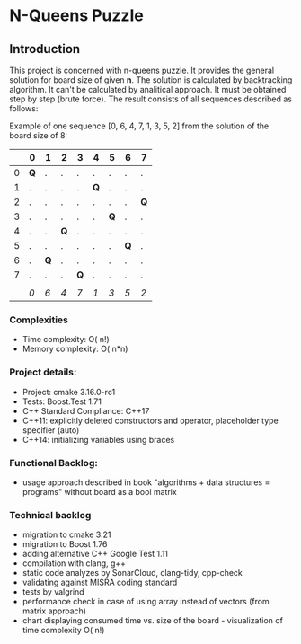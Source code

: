 # N-Queens Puzzle

## Introduction

This project is concerned with n-queens puzzle.
It provides the general solution for board size of given **n**.
The solution is calculated by backtracking algorithm.
It can't be calculated by analitical approach.
It must be obtained step by step (brute force).
The result consists of all sequences described as follows:

Example of one sequence [0, 6, 4, 7, 1, 3, 5, 2] from the solution of the board size of 8:


|   | 0 | 1 | 2 | 3 | 4 | 5 | 6 | 7 |
| --- | --- | --- | --- | --- | --- | --- | --- | --- |
| 0 | **Q** | . | . | . | . | . | . | . |
| 1 | . | . | . | . | **Q** | . | . | . |
| 2 | . | . | . | . | . | . | . | **Q** |
| 3 | . | . | . | . | . | **Q** | . | . |
| 4 | . | . | **Q** | . | . | . | . | . |
| 5 | . | . | . | . | . | . | **Q** | . |
| 6 | . | **Q** | . | . | . | . | . | . |
| 7 | . | . | . | **Q** | . | . | . | . |
|   |   |   |   |   |   |   |   |   |
|   | *0* | *6* | *4* | *7* | *1* | *3* | *5* | *2* |


### Complexities
- Time complexity: O( n!)  
- Memory complexity: O( n*n)


### Project details:
- Project: cmake 3.16.0-rc1
- Tests: Boost.Test 1.71
- C++ Standard Compliance: C++17
- C++11: explicitly deleted constructors and operator, placeholder type specifier (auto)
- C++14: initializing variables using braces

### Functional Backlog:
- usage approach described in book "algorithms + data structures = programs" without board as a bool matrix

### Technical backlog
- migration to cmake 3.21
- migration to Boost 1.76
- adding alternative C++ Google Test 1.11
- compilation with clang, g++
- static code analyzes by SonarCloud, clang-tidy, cpp-check
- validating against MISRA coding standard
- tests by valgrind
- performance check in case of using array instead of vectors (from matrix approach)
- chart displaying consumed time vs. size of the board - visualization of time complexity O( n!)

